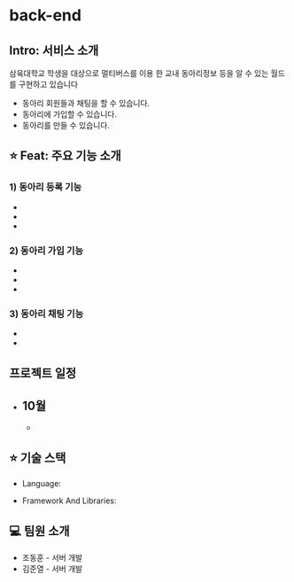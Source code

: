 # back-end
## Intro: 서비스 소개

삼육대학교 학생을 대상으로 멀티버스를 이용 한 교내 동아리정보 등을 알 수 있는 월드를 구현하고 있습니다

- 동아리 회원들과 채팅을 할 수 있습니다.
- 동아리에 가입할 수 있습니다.
- 동아리를 만들 수 있습니다.

## ⭐️ Feat: 주요 기능 소개

### 1) 동아리 등록 기능
- 
- 
- 

### 2) 동아리 가입 기능
- 
- 
- 

### 3) 동아리 채팅 기능
- 
- 

## 프로젝트 일정

- 10월
  - 
  - 

## ⭐️ 기술 스택

- Language: 

- Framework And Libraries: 

## 💻 팀원 소개

- 조동훈 - 서버 개발
- 김준열 - 서버 개발
